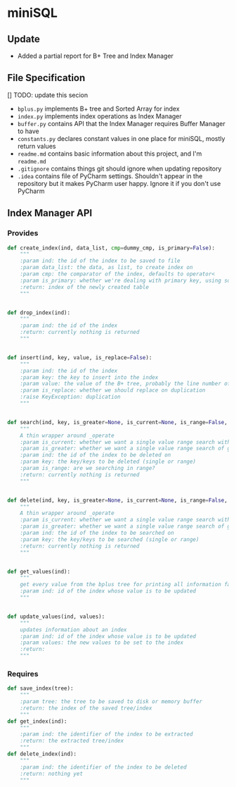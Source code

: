 # miniSQL

## Update

- Added a partial report for B+ Tree and Index Manager

## File Specification
[] TODO: update this secion
- `bplus.py` implements B+ tree and Sorted Array for index
- `index.py` implements index operations as Index Manager
- `buffer.py` contains API that the Index Manager requires Buffer Manager to have
- `constants.py` declares constant values in one place for miniSQL, mostly return values
- `readme.md` contains basic information about this project, and I'm `readme.md`
- `.gitignore` contains things git should ignore when updating repository
- `.idea` contains file of PyCharm settings. Shouldn't appear in the repository but it makes PyCharm user happy. Ignore it if you don't use PyCharm

## Index Manager API

### Provides

```python
def create_index(ind, data_list, cmp=dummy_cmp, is_primary=False):
    """
    :param ind: the id of the index to be saved to file
    :param data_list: the data, as list, to create index on
    :param cmp: the comparator of the index, defaults to operator<
    :param is_primary: whether we're dealing with primary key, using sorted list
    :return: index of the newly created table
    """


def drop_index(ind):
    """
    :param ind: the id of the index
    :return: currently nothing is returned
    """


def insert(ind, key, value, is_replace=False):
    """
    :param ind: the id of the index
    :param key: the key to insert into the index
    :param value: the value of the B+ tree, probably the line number of the inserted item
    :param is_replace: whether we should replace on duplication
    :raise KeyException: duplication
    """


def search(ind, key, is_greater=None, is_current=None, is_range=False, is_not_equal=False):
    """
    A thin wrapper around _operate
    :param is_current: whether we want a single value range search with current node
    :param is_greater: whether we want a single value range search of greater than
    :param ind: the id of the index to be deleted on
    :param key: the key/keys to be deleted (single or range)
    :param is_range: are we searching in range?
    :return: currently nothing is returned
    """


def delete(ind, key, is_greater=None, is_current=None, is_range=False, is_not_equal=False):
    """
    A thin wrapper around _operate
    :param is_current: whether we want a single value range search with current node
    :param is_greater: whether we want a single value range search of greater than
    :param ind: the id of the index to be searched on
    :param key: the key/keys to be searched (single or range)
    :return: currently nothing is returned
    """


def get_values(ind):
    """
    get every value from the bplus tree for printing all information fast enough
    :param ind: id of the index whose value is to be updated
    """


def update_values(ind, values):
    """
    updates information about an index
    :param ind: id of the index whose value is to be updated
    :param values: the new values to be set to the index
    :return:
    """
```

### Requires

```python
def save_index(tree):
    """
    :param tree: the tree to be saved to disk or memory buffer
    :return: the index of the saved tree/index
    """
def get_index(ind):
    """
    :param ind: the identifier of the index to be extracted
    :return: the extracted tree/index
    """
def delete_index(ind):
    """
    :param ind: the identifier of the index to be deleted
    :return: nothing yet
    """
```